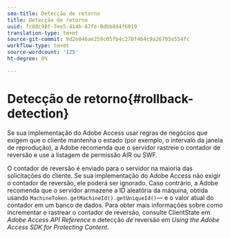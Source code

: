 ```yaml
---
seo-title: Detecção de retorno
title: Detecção de retorno
uuid: fc80c98f-7ee5-414b-87fe-0dbb8d4f6019
translation-type: tm+mt
source-git-commit: 9d2e046ae259c05fb4c278f464c9a26795e554fc
workflow-type: tm+mt
source-wordcount: '125'
ht-degree: 0%

---
```



# Detecção de retorno{#rollback-detection}

Se sua implementação do Adobe Access usar regras de negócios que exigem que o cliente mantenha o estado (por exemplo, o intervalo da janela de reprodução), a Adobe recomenda que o servidor rastreie o contador de reversão e use a listagem de permissão AIR ou SWF.

O contador de reversão é enviado para o servidor na maioria das solicitações do cliente. Se sua implementação do Adobe Access não exigir o contador de reversão, ele poderá ser ignorado. Caso contrário, a Adobe recomenda que o servidor armazene a ID aleatória da máquina, obtida usando `MachineToken.getMachineId().getUniqueId()`— e o valor atual do contador em um banco de dados. Para obter mais informações sobre como incrementar e rastrear o contador de reversão, consulte ClientState em *Adobe Access API Reference* e detecção *de* reversão em *Using the Adobe Access SDK for Protecting Content*.
